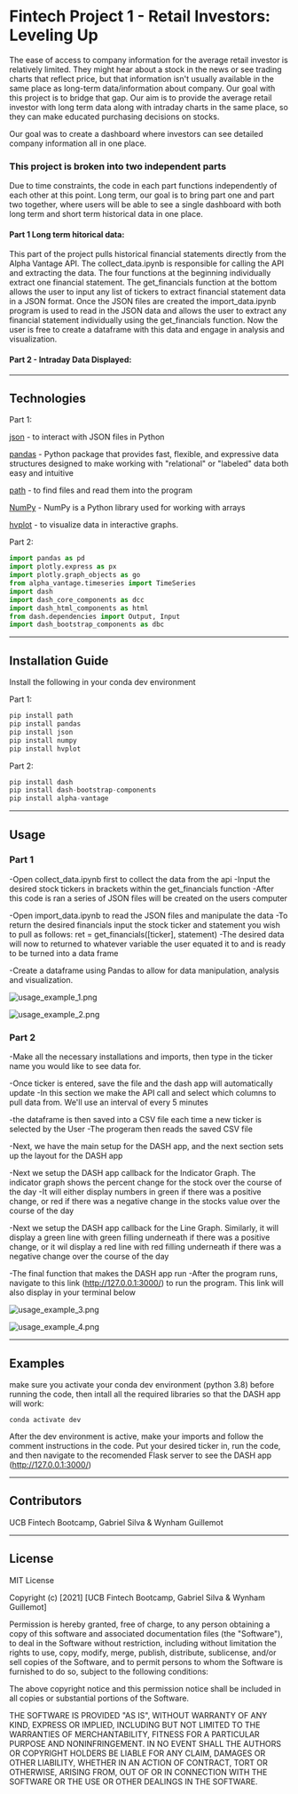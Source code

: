 # Fintech Project 1 - Retail Investors: Leveling Up

The ease of access to company information for the average retail investor is relatively limited. They might hear about a stock in the news or see trading charts that reflect price, but that information isn't usually available in the same place as long-term data/information about company. Our goal with this project is to bridge that gap. Our aim is to provide the average retail investor with long term data along with intraday charts in the same place, so they can make educated purchasing decisions on stocks.

Our goal was to create a dashboard where investors can see detailed company information all in one place. 

### This project is broken into two independent parts
Due to time constraints, the code in each part functions independently of each other at this point. Long term, our goal is to bring part one and part two together, where users will be able to see a single dashboard with both long term and short term historical data in one place.

#### Part 1 Long term hitorical data: 
This part of the project pulls historical financial statements directly from the Alpha Vantage API. The collect_data.ipynb is responsible for calling the API and extracting the data. The four functions at the beginning individually extract one financial statement. The get_financials function at the bottom allows the user to input any list of tickers to extract financial statement data in a JSON format. Once the JSON files are created the import_data.ipynb program is used to read in the JSON data and allows the user to extract any financial statement individually using the get_financials function. Now the user is free to create a dataframe with this data and engage in analysis and visualization.

#### Part 2 - Intraday Data Displayed:


---

## Technologies

Part 1:

[json](json) - to interact with JSON files in Python

[pandas](pandas) - Python package that provides fast, flexible, and expressive data structures designed to make working with "relational" or "labeled" data both   easy and intuitive

[path](path) - to find files and read them into the program

[NumPy](NumPy) - NumPy is a Python library used for working with arrays

[hvplot](hvplot) - to visualize data in interactive graphs.


Part 2:


```python
import pandas as pd
import plotly.express as px
import plotly.graph_objects as go
from alpha_vantage.timeseries import TimeSeries 
import dash                               
import dash_core_components as dcc
import dash_html_components as html
from dash.dependencies import Output, Input
import dash_bootstrap_components as dbc  
```

---

## Installation Guide

Install the following in your conda dev environment

Part 1:

```python
pip install path
pip install pandas
pip install json
pip install numpy
pip install hvplot
```
Part 2: 

```python
pip install dash
pip install dash-bootstrap-components
pip install alpha-vantage
```

---

## Usage

### Part 1 
-Open collect_data.ipynb first to collect the data from the api
-Input the desired stock tickers in brackets within the get_financials function
-After this code is ran a series of JSON files will be created on the users computer

-Open import_data.ipynb to read the JSON files and manipulate the data
-To return the desired financials input the stock ticker and statement you wish to pull as follows:  ret = get_financials([ticker], statement)
-The desired data will now to returned to whatever variable the user equated it to and is ready to be turned into a data frame

-Create a dataframe using Pandas to allow for data manipulation, analysis and visualization. 

![usage_example_1.png](usage_example_1.png)

![usage_example_2.png](usage_example_2.png)


### Part 2

-Make all the necessary installations and imports, then type in the ticker name you would like to see data for.

-Once ticker is entered, save the file and the dash app will automatically update
-In this section we make the API call and select which columns to pull data from. We'll use an interval of every 5 minutes

-the dataframe is then saved into a CSV file each time a new ticker is selected by the User
-The progeram then reads the saved CSV file

-Next, we have the main setup for the DASH app, and the next section sets up the layout for the DASH app

-Next we setup the DASH app callback for the Indicator Graph. The indicator graph shows the percent change for the stock over the course of the day
-It will either display numbers in green if there was a positive change, or red if there was a negative change in the stocks value over the course of the day

-Next we setup the DASH app callback for the Line Graph. Similarly, it will display a green line with green filling underneath if there was a positive change, or it wil display a red line with red filling underneath if there was a negative change over the course of the day

-The final function that makes the DASH app run
-After the program runs, navigate to this link (http://127.0.0.1:3000/) to run the program. This link will also display in your terminal below

![usage_example_3.png](usage_example_3.png)

![usage_example_4.png](usage_example_4.png)


---

## Examples

make sure you activate your conda dev environment (python 3.8) before running the code, then intall all the required libraries so that the DASH app will work:
```
conda activate dev
```
After the dev environment is active, make your imports and follow the comment instructions in the code. Put your desired ticker in, run the code, and then navigate to the recomended Flask server to see the DASH app (http://127.0.0.1:3000/)

---

## Contributors

UCB Fintech Bootcamp, Gabriel Silva & Wynham Guillemot 

---

## License

MIT License

Copyright (c) [2021] [UCB Fintech Bootcamp, Gabriel Silva & Wynham Guillemot]

Permission is hereby granted, free of charge, to any person obtaining a copy
of this software and associated documentation files (the "Software"), to deal
in the Software without restriction, including without limitation the rights
to use, copy, modify, merge, publish, distribute, sublicense, and/or sell
copies of the Software, and to permit persons to whom the Software is
furnished to do so, subject to the following conditions:

The above copyright notice and this permission notice shall be included in all
copies or substantial portions of the Software.

THE SOFTWARE IS PROVIDED "AS IS", WITHOUT WARRANTY OF ANY KIND, EXPRESS OR
IMPLIED, INCLUDING BUT NOT LIMITED TO THE WARRANTIES OF MERCHANTABILITY,
FITNESS FOR A PARTICULAR PURPOSE AND NONINFRINGEMENT. IN NO EVENT SHALL THE
AUTHORS OR COPYRIGHT HOLDERS BE LIABLE FOR ANY CLAIM, DAMAGES OR OTHER
LIABILITY, WHETHER IN AN ACTION OF CONTRACT, TORT OR OTHERWISE, ARISING FROM,
OUT OF OR IN CONNECTION WITH THE SOFTWARE OR THE USE OR OTHER DEALINGS IN THE
SOFTWARE.

